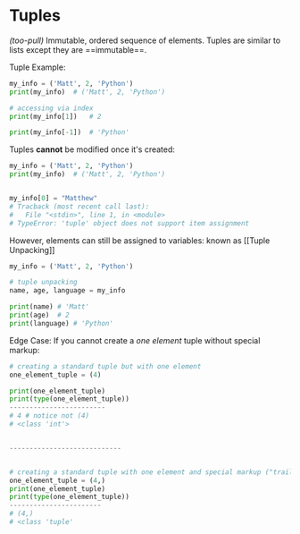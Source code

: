 # Tuples
*(too-pull)*
Immutable, ordered sequence of elements.
Tuples are similar to lists except they are ==immutable==. 

Tuple Example:
```python
my_info = ('Matt', 2, 'Python')
print(my_info)	# ('Matt', 2, 'Python')

# accessing via index
print(my_info[1])	# 2

print(my_info[-1])	# 'Python'

```


Tuples **cannot** be modified once it's created:
```python
my_info = ('Matt', 2, 'Python')
print(my_info)	# ('Matt', 2, 'Python')


my_info[0] = "Matthew"
# Tracback (most recent call last):
#	File "<stdin>", line 1, in <module>
# TypeError: 'tuple' object does not support item assignment
```


However, elements can still be assigned to variables: known as [[Tuple Unpacking]]
```python
my_info = ('Matt', 2, 'Python')

# tuple unpacking
name, age, language = my_info

print(name)	# 'Matt'
print(age)	# 2
print(language)	# 'Python'
```


Edge Case: If you cannot create a *one element*  tuple without special markup:
 ```python
# creating a standard tuple but with one element 
one_element_tuple = (4)

print(one_element_tuple)
print(type(one_element_tuple))
------------------------
# 4	# notice not (4)
# <class 'int'>


----------------------------


# creating a standard tuple with one element and special markup ("trailing comma")
one_element_tuple = (4,)
print(one_element_tuple)
print(type(one_element_tuple))
-----------------------
# (4,)
# <class 'tuple'
```